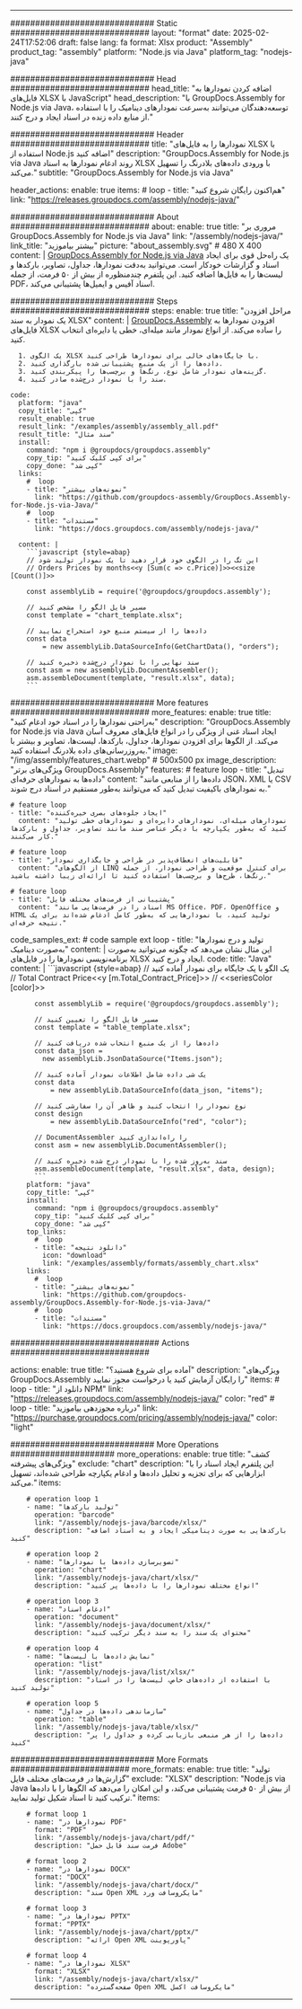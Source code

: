 



---
############################# Static ############################
layout: "format"
date:  2025-02-24T17:52:06
draft: false
lang: fa
format: Xlsx
product: "Assembly"
product_tag: "assembly"
platform: "Node.js via Java"
platform_tag: "nodejs-java"

############################# Head ############################
head_title: "اضافه کردن نمودارها به فایل‌های XLSX با JavaScript"
head_description: "با GroupDocs.Assembly for Node.js via Java، توسعه‌دهندگان می‌توانند به‌سرعت نمودارهای دینامیک را با استفاده از منابع داده زنده در اسناد ایجاد و درج کنند."

############################# Header ############################
title: "نمودارها را به فایل‌های XLSX با استفاده از Node.js اضافه کنید" 
description: "GroupDocs.Assembly for Node.js via Java روند ادغام نمودارها به اسناد XLSX با ورودی داده‌های بلادرنگ را تسهیل می‌کند."
subtitle: "GroupDocs.Assembly for Node.js via Java" 

header_actions:
  enable: true
  items:
    #  loop
    - title: "هم‌اکنون رایگان شروع کنید"
      link: "https://releases.groupdocs.com/assembly/nodejs-java/"
      
############################# About ############################
about:
    enable: true
    title: "مروری بر GroupDocs.Assembly for Node.js via Java"
    link: "/assembly/nodejs-java/"
    link_title: "بیشتر بیاموزید"
    picture: "about_assembly.svg" # 480 X 400
    content: |
       [GroupDocs.Assembly for Node.js via Java](/assembly/nodejs-java/) یک راه‌حل قوی برای ایجاد اسناد و گزارشات خودکار است. می‌توانید به‌دقت نمودارها، جداول، تصاویر، بارکدها و لیست‌ها را به فایل‌ها اضافه کنید. این پلتفرم چندمنظوره از بیش از ۵۰ فرمت، از جمله PDF، اسناد آفیس و ایمیل‌ها پشتیبانی می‌کند.

############################# Steps ############################
steps:
    enable: true
    title: "مراحل افزودن یک نمودار به سند XLSX"
    content: |
      [GroupDocs.Assembly](/assembly/nodejs-java/) افزودن نمودارها به فایل‌های XLSX را ساده می‌کند. از انواع نمودار مانند میله‌ای، خطی یا دایره‌ای انتخاب کنید.
      
      1. یک الگوی XLSX با جایگاه‌های خالی برای نمودارها طراحی کنید.
      2. داده‌ها را از یک منبع پشتیبانی شده بارگذاری کنید.
      3. گزینه‌های نمودار شامل نوع، رنگ‌ها و برچسب‌ها را پیکربندی کنید.
      4. سند را با نمودار درج‌شده صادر کنید.
   
    code:
      platform: "java"
      copy_title: "کپی"
      result_enable: true
      result_link: "/examples/assembly/assembly_all.pdf"
      result_title: "سند مثال"
      install:
        command: "npm i @groupdocs/groupdocs.assembly"
        copy_tip: "برای کپی کلیک کنید"
        copy_done: "کپی شد"
      links:
        #  loop
        - title: "نمونه‌های بیشتر"
          link: "https://github.com/groupdocs-assembly/GroupDocs.Assembly-for-Node.js-via-Java/"
        #  loop
        - title: "مستندات"
          link: "https://docs.groupdocs.com/assembly/nodejs-java/"
          
      content: |
        ```javascript {style=abap}
        // این تگ را در الگوی خود قرار دهید تا یک نمودار تولید شود
        // Orders Prices by months<<y [Sum(c => c.Price)]>><<size [Count()]>>
    
        const assemblyLib = require('@groupdocs/groupdocs.assembly');

        // مسیر فایل الگو را مشخص کنید
        const template = "chart_template.xlsx";

        // داده‌ها را از سیستم منبع خود استخراج نمایید
        const data 
            = new assemblyLib.DataSourceInfo(GetChartData(), "orders");

        // سند نهایی را با نمودار درج‌شده ذخیره کنید
        const asm = new assemblyLib.DocumentAssembler();
        asm.assembleDocument(template, "result.xlsx", data);
        ```           

############################# More features ############################
more_features:
  enable: true
  title: "به‌راحتی نمودارها را در اسناد خود ادغام کنید"
  description: "GroupDocs.Assembly for Node.js via Java ایجاد اسناد غنی از ویژگی را در انواع فایل‌های معروف آسان می‌کند. از الگوها برای افزودن نمودارها، جداول، بارکدها، لیست‌ها، تصاویر و بیشتر با به‌روزرسانی‌های داده بلادرنگ استفاده کنید."
  image: "/img/assembly/features_chart.webp" # 500x500 px
  image_description: "ویژگی‌های برتر GroupDocs.Assembly"
  features:
    # feature loop
    - title: "تبدیل داده‌ها به نمودارهای حرفه‌ای"
      content: "داده‌ها را از منابعی مانند JSON، XML یا CSV به نمودارهای باکیفیت تبدیل کنید که می‌توانند به‌طور مستقیم در اسناد درج شوند."

    # feature loop
    - title: "ایجاد جلوه‌های بصری خیره‌کننده"
      content: "نمودارهای میله‌ای، نمودارهای دایره‌ای و نمودارهای خطی تولید کنید که به‌طور یکپارچه با دیگر عناصر سند مانند تصاویر، جداول و بارکدها کار می‌کنند."

    # feature loop
    - title: "قابلیت‌های انعطاف‌پذیر در طراحی و جایگذاری نمودار"
      content: "از الگوهای LINQ برای کنترل موقعیت و طراحی نمودار، از جمله رنگ‌ها، طرح‌ها و برچسب‌ها استفاده کنید تا ارائه‌ای زیبا داشته باشید."

    # feature loop
    - title: "پشتیبانی از فرمت‌های مختلف فایل"
      content: "اسناد را در فرمت‌هایی مانند MS Office، PDF، OpenOffice و HTML تولید کنید، با نمودارهایی که به‌طور کامل ادغام شده‌اند برای یک نتیجه حرفه‌ای."
      
  code_samples_ext:
    # code sample ext loop
    - title: "تولید و درج نمودارها به‌صورت دینامیک"
      content: |
        این مثال نشان می‌دهد که چگونه می‌توانید به‌صورت برنامه‌نویسی نمودارها را در فایل‌های XLSX ایجاد و درج کنید.
      code:
        title: "Java"
        content: |
          ```javascript {style=abap}
          // یک الگو با یک جایگاه برای نمودار آماده کنید
          // Total Contract Price<<y [m.Total_Contract_Price]>>
          // <<seriesColor [color]>>
          
          const assemblyLib = require('@groupdocs/groupdocs.assembly');

          // مسیر فایل الگو را تعیین کنید
          const template = "table_template.xlsx";

          // داده‌ها را از یک منبع انتخاب شده دریافت کنید
          const data_json = 
            new assemblyLib.JsonDataSource("Items.json");

          // یک شی داده شامل اطلاعات نمودار آماده کنید
          const data 
              = new assemblyLib.DataSourceInfo(data_json, "items");

          // نوع نمودار را انتخاب کنید و ظاهر آن را سفارشی کنید
          const design 
              = new assemblyLib.DataSourceInfo("red", "color");

          // DocumentAssembler را راه‌اندازی کنید
          const asm = new assemblyLib.DocumentAssembler();

          // سند به‌روز شده را با نمودار درج شده ذخیره کنید
          asm.assembleDocument(template, "result.xlsx", data, design);
          ```
        platform: "java"
        copy_title: "کپی"
        install:
          command: "npm i @groupdocs/groupdocs.assembly"
          copy_tip: "برای کپی کلیک کنید"
          copy_done: "کپی شد"
        top_links:
          #  loop
          - title: "دانلود نتیجه"
            icon: "download"
            link: "/examples/assembly/formats/assembly_chart.xlsx"
        links:
          #  loop
          - title: "نمونه‌های بیشتر"
            link: "https://github.com/groupdocs-assembly/GroupDocs.Assembly-for-Node.js-via-Java/"
          #  loop
          - title: "مستندات"
            link: "https://docs.groupdocs.com/assembly/nodejs-java/"
            

            


############################## Actions ############################

actions:
  enable: true
  title: "آماده برای شروع هستید؟"
  description: "ویژگی‌های GroupDocs.Assembly را رایگان آزمایش کنید یا درخواست مجوز نمایید"
  items:
    #  loop
    - title: "دانلود از NPM"
      link: "https://releases.groupdocs.com/assembly/nodejs-java/"
      color: "red"
        #  loop
    - title: "درباره مجوزدهی بیاموزید"
      link: "https://purchase.groupdocs.com/pricing/assembly/nodejs-java/"
      color: "light"


############################# More Operations #####################
more_operations:
    enable: true
    title: "کشف ویژگی‌های پیشرفته"
    exclude: "chart"
    description: "این پلتفرم ایجاد اسناد را با ابزارهایی که برای تجزیه و تحلیل داده‌ها و ادغام یکپارچه طراحی شده‌اند، تسهیل می‌کند."
    items: 
          
        # operation loop 1
        - name: "تولید بارکدها"
          operation: "barcode"
          link: "/assembly/nodejs-java/barcode/xlsx/"
          description: "بارکدهایی به صورت دینامیکی ایجاد و به اسناد اضافه کنید"

        # operation loop 2
        - name: "تصویرسازی داده‌ها با نمودارها"
          operation: "chart"
          link: "/assembly/nodejs-java/chart/xlsx/"
          description: "انواع مختلف نمودارها را با داده‌ها پر کنید"

        # operation loop 3
        - name: "ادغام اسناد"
          operation: "document"
          link: "/assembly/nodejs-java/document/xlsx/"
          description: "محتوای یک سند را به سند دیگر ترکیب کنید"

        # operation loop 4
        - name: "نمایش داده‌ها با لیست‌ها"
          operation: "list"
          link: "/assembly/nodejs-java/list/xlsx/"
          description: "با استفاده از داده‌های خاص، لیست‌ها را در اسناد تولید کنید"

        # operation loop 5
        - name: "سازماندهی داده‌ها در جداول"
          operation: "table"
          link: "/assembly/nodejs-java/table/xlsx/"
          description: "داده‌ها را از هر منبعی بازیابی کرده و جداول را پر کنید"
         
          
############################# More Formats ########################
more_formats:
    enable: true
    title: "تولید گزارش‌ها در فرمت‌های مختلف فایل"
    exclude: "XLSX"
    description: "Node.js via Java از بیش از ۵۰ فرمت پشتیبانی می‌کند، و این امکان را می‌دهد که الگوها را با داده‌ها ترکیب کنید تا اسناد شکیل تولید نمایید."
    items: 
          
        # format loop 1
        - name: "نمودارها در PDF"
          format: "PDF"
          link: "/assembly/nodejs-java/chart/pdf/"
          description: "فرمت سند قابل حمل Adobe"
          
        # format loop 2
        - name: "نمودارها در DOCX"
          format: "DOCX"
          link: "/assembly/nodejs-java/chart/docx/"
          description: "سند Open XML مایکروسافت ورد"
          
        # format loop 3
        - name: "نمودارها در PPTX"
          format: "PPTX"
          link: "/assembly/nodejs-java/chart/pptx/"
          description: "ارائه Open XML پاورپوینت"
          
        # format loop 4
        - name: "نمودارها در XLSX"
          format: "XLSX"
          link: "/assembly/nodejs-java/chart/xlsx/"
          description: "صفحه‌گسترده Open XML مایکروسافت اکسل"


          

---